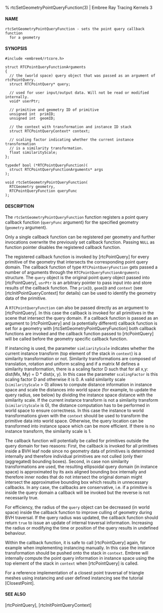 % rtcSetGeometryPointQueryFunction(3) | Embree Ray Tracing Kernels 3

#### NAME

    rtcSetGeometryPointQueryFunction - sets the point query callback function
      for a geometry

#### SYNOPSIS

    #include <embree4/rtcore.h>

    struct RTCPointQueryFunctionArguments
    {
      // the (world space) query object that was passed as an argument of rtcPointQuery.
      struct RTCPointQuery* query;

      // used for user input/output data. Will not be read or modified internally.
      void* userPtr;

      // primitive and geometry ID of primitive
      unsigned int  primID;        
      unsigned int  geomID;    

      // the context with transformation and instance ID stack
      struct RTCPointQueryContext* context;

      // scaling factor indicating whether the current instance transformation
      // is a similarity transformation.
      float similarityScale;
    };

    typedef bool (*RTCPointQueryFunction)(
      struct RTCPointQueryFunctionArguments* args
    );

    void rtcSetGeometryPointQueryFunction(
      RTCGeometry geometry,
      RTCPointQueryFunction queryFunc
    );

#### DESCRIPTION

The `rtcSetGeometryPointQueryFunction` function registers a point query
callback function (`queryFunc` argument) for the specified geometry
(`geometry` argument).

Only a single callback function can be registered per geometry and
further invocations overwrite the previously set callback function.
Passing `NULL` as function pointer disables the registered callback
function.

The registered callback function is invoked by [rtcPointQuery] for every
primitive of the geometry that intersects the corresponding point query
domain. The callback function of type `RTCPointQueryFunction` gets passed a
number of arguments through the `RTCPointQueryFunctionArguments` structure.
The `query` object is the original point query object passed into
[rtcPointQuery], `usrPtr` is an arbitrary pointer to pass input into and
store results of the callback function. The `primID`, `geomID` and
`context` (see [rtcInitPointQueryContext] for details) can be used to
identify the geometry data of the primitive.

A `RTCPointQueryFunction` can also be passed directly as an argument to
[rtcPointQuery]. In this case the callback is invoked for all primitives in
the scene that intersect the query domain. If a callback function is passed
as an argument to [rtcPointQuery] and (a potentially different) callback
function is set for a geometry with [rtcSetGeometryPointQueryFunction] both
callback functions are invoked and the callback function passed to
[rtcPointQuery] will be called before the geometry specific callback
function.

If instancing is used, the parameter `simliarityScale` indicates whether the
current instance transform (top element of the stack in `context`) is a
similarity transformation or not. Similarity transformations are composed of
translation, rotation and uniform scaling and if a matrix M defines a
similarity transformation, there is a scaling factor D such that for all x,y:
dist(Mx, My) = D * dist(x, y). In this case the parameter `scalingFactor` is
this scaling factor D and otherwise it is 0. A valid similarity scale
(`similarityScale` > 0) allows to compute distance information in instance
space and scale the distances into world space (for example, to update the
query radius, see below) by dividing the instance space distance with the
similarity scale. If the current instance transform is not a similarity
transform (`similarityScale` is 0), the distance computation has to be
performed in world space to ensure correctness. In this case the instance to
world transformations given with the `context` should be used to transform
the primitive data into world space. Otherwise, the query location can be
transformed into instance space which can be more efficient. If there is no
instance transform, the similarity scale is 1.

The callback function will potentially be called for primitives outside the
query domain for two reasons: First, the callback is invoked for all
primitives inside a BVH leaf node since no geometry data of primitives is
determined internally and therefore individual primitives are not culled
(only their (aggregated) bounding boxes). Second, in case non similarity
transformations are used, the resulting ellipsoidal query domain (in instance
space) is approximated by its axis aligned bounding box internally and
therefore inner nodes that do not intersect the original domain might
intersect the approximative bounding box which results in unnecessary
callbacks. In any case, the callbacks are conservative, i.e. if a primitive
is inside the query domain a callback will be invoked but the reverse is not
necessarily true.

For efficiency, the radius of the `query` object can be decreased (in world
space) inside the callback function to improve culling of geometry during BVH
traversal. If the query radius was updated, the callback function should
return `true` to issue an update of internal traversal information.
Increasing the radius or modifying the time or position of the query results
in undefined behaviour.

Within the callback function, it is safe to call [rtcPointQuery] again, for
example when implementing instancing manually. In this case the instance
transformation should be pushed onto the stack in `context`. Embree will
internally compute the point query information in instance space using the
top element of the stack in `context` when [rtcPointQuery] is called.

For a reference implementation of a closest point traversal of triangle
meshes using instancing and user defined instancing see the tutorial
[ClosestPoint].

#### SEE ALSO

[rtcPointQuery], [rtcInitPointQueryContext]
